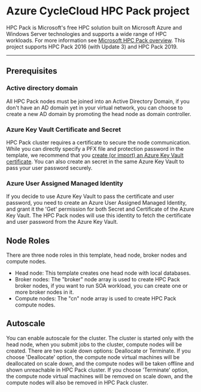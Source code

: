 # Azure CycleCloud HPC Pack project

HPC Pack is Microsoft's free HPC solution built on Microsoft Azure and Windows Server technologies and supports a wide range of HPC workloads. For more information see [Microsoft HPC Pack overview](https://docs.microsoft.com/powershell/high-performance-computing/overview). This project supports HPC Pack 2016 (with Update 3) and HPC Pack 2019.

---

## Prerequisites

### Active directory domain

All HPC Pack nodes must be joined into an Active Directory Domain, if you don't have an AD domain yet in your virtual network, you can choose to create a new AD domain by promoting the head node as domain controller.

### Azure Key Vault Certificate and Secret

HPC Pack cluster requires a certificate to secure the node communication. While you can directly specify a PFX file and protection password in the template, we recommend that you [create (or import) an Azure Key Vault certificate](https://docs.microsoft.com/powershell/high-performance-computing/deploy-an-hpc-pack-cluster-in-azure#create-azure-key-vault-certificate-on-azure-portal). You can also create an secret in the same Azure Key Vault to pass your user password securely.

### Azure User Assigned Managed Identity

If you decide to use Azure Key Vault to pass the certificate and user password, you need to create an Azure User Assigned Managed Identity, and grant it the 'Get' permission for both Secret and Certificate of the Azure Key Vault. The HPC Pack nodes will use this identity to fetch the certificate and user password from the Azure Key Vault.

## Node Roles

There are three node roles in this template, head node, broker nodes and compute nodes.

- Head node: This template creates one head node with local databases.
- Broker nodes: The "broker" node array is used to create HPC Pack broker nodes, if you want to run SOA workload, you can create one or more broker nodes in it.
- Compute nodes: The "cn" node array is used to create HPC Pack compute nodes.


## Autoscale

You can enable autoscale for the cluster. The cluster is started only with the head node, when you submit jobs to the cluster, compute nodes will be created.
There are two scale down options: Deallocate or Terminate.
If you choose 'Deallocate' option, the compute node virtual machines will be deallocated on scale down, and the compute nodes will be taken offline and shown unreachable in HPC Pack cluster.
If you choose 'Terminate' option, the compute node virtual machines will be removed on scale down, and the compute nodes will also be removed in HPC Pack cluster.
